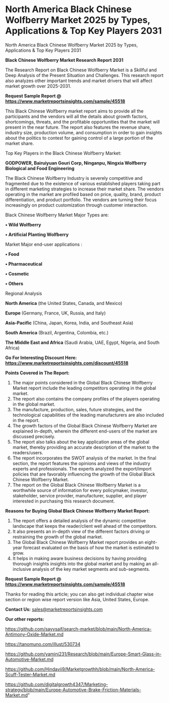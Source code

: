 # North America Black Chinese Wolfberry Market 2025 by Types, Applications & Top Key Players 2031
North America Black Chinese Wolfberry Market 2025 by Types, Applications & Top Key Players 2031

<strong>Black Chinese Wolfberry Market Research Report 2031</strong>

The Research Report on Black Chinese Wolfberry Market is a Skillful and Deep Analysis of the Present Situation and Challenges. This research report also analyzes other important trends and market drivers that will affect market growth over 2025-2031.

<strong>Request Sample Report @ <a href=https://www.marketreportsinsights.com/sample/45518>https://www.marketreportsinsights.com/sample/45518</a></strong>

This Black Chinese Wolfberry market report aims to provide all the participants and the vendors will all the details about growth factors, shortcomings, threats, and the profitable opportunities that the market will present in the near future. The report also features the revenue share, industry size, production volume, and consumption in order to gain insights about the politics to contest for gaining control of a large portion of the market share.

Top Key Players in the Black Chinese Wolfberry Market:

<strong>GODPOWER, Bairuiyuan Gouri Corp, Ninganpu, Ningxia Wolfberry Biological and Food Engineering</strong>

The Black Chinese Wolfberry Industry is severely competitive and fragmented due to the existence of various established players taking part in different marketing strategies to increase their market share. The vendors operating in the market are profiled based on price, quality, brand, product differentiation, and product portfolio. The vendors are turning their focus increasingly on product customization through customer interaction.

Black Chinese Wolfberry Market Major Types are:

<strong>•  Wild Wolfberry

•  Artificial Planting Wolfberry</strong>

Market Major end-user applications :

<strong>•  Food

•  Pharmaceutical

•  Cosmetic

•  Others</strong>

Regional Analysis

</u><strong><b>North America</b></strong> (the United States, Canada, and Mexico)

<strong><b>Europe </b></strong>(Germany, France, UK, Russia, and Italy)

<strong><b>Asia-Pacific</b></strong> (China, Japan, Korea, India, and Southeast Asia)

<strong><b>South America</b></strong> (Brazil, Argentina, Colombia, etc.)

<strong><b>The Middle East and Africa</b></strong> (Saudi Arabia, UAE, Egypt, Nigeria, and South Africa)

<strong>Go For Interesting Discount Here: <a href=https://www.marketreportsinsights.com/discount/45518>https://www.marketreportsinsights.com/discount/45518</a></strong>

<strong>Points Covered in The Report:</strong>
<ol>
  <li>The major points considered in the Global Black Chinese Wolfberry Market report include the leading competitors operating in the global market.</li>
  <li>The report also contains the company profiles of the players operating in the global market.</li>
  <li>The manufacture, production, sales, future strategies, and the technological capabilities of the leading manufacturers are also included in the report.</li>
  <li>The growth factors of the Global Black Chinese Wolfberry Market are explained in-depth, wherein the different end-users of the market are discussed precisely.</li>
  <li>The report also talks about the key application areas of the global market, thereby providing an accurate description of the market to the readers/users.</li>
  <li>The report incorporates the SWOT analysis of the market. In the final section, the report features the opinions and views of the industry experts and professionals. The experts analyzed the export/import policies that are favorably influencing the growth of the Global Black Chinese Wolfberry Market.</li>
  <li>The report on the Global Black Chinese Wolfberry Market is a worthwhile source of information for every policymaker, investor, stakeholder, service provider, manufacturer, supplier, and player interested in purchasing this research document.</li>
</ol>
<strong>Reasons for Buying Global Black Chinese Wolfberry Market Report:</strong>

<ol>
  <li>The report offers a detailed analysis of the dynamic competitive landscape that keeps the reader/client well ahead of the competitors.</li>
  <li>It also presents an in-depth view of the different factors driving or restraining the growth of the global market.</li>
  <li>The Global Black Chinese Wolfberry Market report provides an eight-year forecast evaluated on the basis of how the market is estimated to grow.</li>
  <li>It helps in making aware business decisions by having providing thorough insights insights into the global market and by making an all-inclusive analysis of the key market segments and sub-segments.</li>
</ol>
<strong>Request Sample Report @ <a href=https://www.marketreportsinsights.com/sample/45518>https://www.marketreportsinsights.com/sample/45518</a></strong>


Thanks for reading this article; you can also get individual chapter wise section or region wise report version like Asia, United States, Europe.

<strong>Contact Us:</strong>
sales@marketreportsinsights.com

<strong>Our other reports:</strong>

<a href=https://github.com/sayysaif/search-market/blob/main/North-America-Antimony-Oxide-Market.md>https://github.com/sayysaif/search-market/blob/main/North-America-Antimony-Oxide-Market.md</a>

<a href=https://tanomuno.com/illust/530734>https://tanomuno.com/illust/530734</a>

<a href=https://github.com/yamini231/Research/blob/main/Europe-Smart-Glass-in-Automotive-Market.md>https://github.com/yamini231/Research/blob/main/Europe-Smart-Glass-in-Automotive-Market.md</a>

<a href=https://github.com/Hindavii9/Marketgrowthh/blob/main/North-America-Scuff-Tester-Market.md>https://github.com/Hindavii9/Marketgrowthh/blob/main/North-America-Scuff-Tester-Market.md</a>

<a href=https://github.com/digitalgrowth4347/Marketing-strategy/blob/main/Europe-Automotive-Brake-Friction-Materials-Market.md>https://github.com/digitalgrowth4347/Marketing-strategy/blob/main/Europe-Automotive-Brake-Friction-Materials-Market.md</a>"
